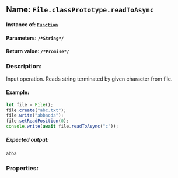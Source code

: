 ## Name: `File.classPrototype.readToAsync`

#### Instance of: [`Function`](Function.md)

#### Parameters: `/*String*/`

#### Return value: `/*Promise*/`

### Description:

Input operation. 
Reads string terminated by given character
from file.

#### Example:

```js
let file = File();
file.create("abc.txt");
file.write("abbacda");
file.setReadPosition(0);
console.write(await file.readToAsync("c"));
```

##### Expected output:

```
abba
```

### Properties:



